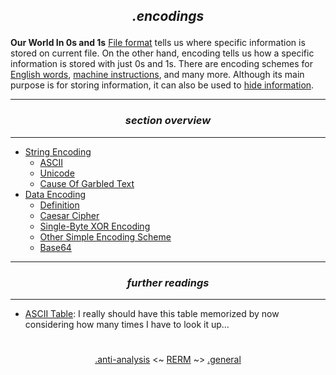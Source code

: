 ## *<p align='center'>.encodings</p>*

__Our World In 0s and 1s__
[File format](https://twitter.com/MalwareTechBlog/status/959925068196294656a) tells us where specific information is stored on current file. On the other hand, encoding tells us how a specific information is stored with just 0s and 1s. There are encoding schemes for [English words](https://github.com/yellowbyte/reverse-engineering-reference-manual/blob/master/contents/encodings/String_Encoding.md), [machine instructions](https://github.com/yellowbyte/reverse-engineering-reference-manual/blob/master/contents/instruction-sets/instruction-sets.md), and many more. Although its main purpose is for storing information, it can also be used to [hide information](https://github.com/yellowbyte/reverse-engineering-reference-manual/blob/master/contents/encodings/Data_Encoding.md).

---
### *<p align='center'> section overview </p>*
---
* [String Encoding](String_Encoding.md)
  * [ASCII](String_Encoding.md#-ascii-)
  * [Unicode](String_Encoding.md#-unicode-)
  * [Cause Of Garbled Text](String_Encoding.md#-cause-of-garbled-text-)
* [Data Encoding](Data_Encoding.md)
  * [Definition](Data_Encoding.md#-definition-)
  * [Caesar Cipher](Data_Encoding.md#-caesar-cipher-)
  * [Single-Byte XOR Encoding](Data_Encoding.md#-single-byte-xor-encoding-)
  * [Other Simple Encoding Scheme](Data_Encoding.md#-other-simple-encoding-scheme-)
  * [Base64](Data_Encoding.md#-base64-)

---
### *<p align='center'> further readings </p>*
---
* [ASCII Table](http://www.asciitable.com/): I really should have this table memorized by now considering how many times I have to look it up...

#
<p align='center'><a href="/contents/anti-analysis/anti-analysis.md">.anti-analysis</a> <~ <a href="/README.md#table-of-contents">RERM</a> ~> <a href="/contents/general/general.md">.general</a></p>

